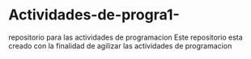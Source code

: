 # Actividades-de-progra1-
repositorio para las actividades de programacion 
Este repositorio esta creado con la finalidad de agilizar las actividades de programacion
